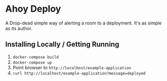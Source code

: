 # Ahoy Deploy

A Drop-dead simple way of alerting a room to a deployment.
It's as simple as its author.

## Installing Locally / Getting Running

1. `docker-compose build`
1. `docker-compose up`
1. Point browser to `http://localhost/example-application`
1. `curl http://localhost/example-application?message=deployed`
